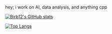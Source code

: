 hey; i work on AI, data analysis, and anything cpp


[![Birb12's GitHub stats](https://github-readme-stats.vercel.app/api?username=Birb12&theme=dark)](https://github.com/anuraghazra/github-readme-stats)

[![Top Langs](https://github-readme-stats.vercel.app/api/top-langs/?username=Birb12&theme=dark&layout=compact)](https://github.com/anuraghazra/github-readme-stats)
